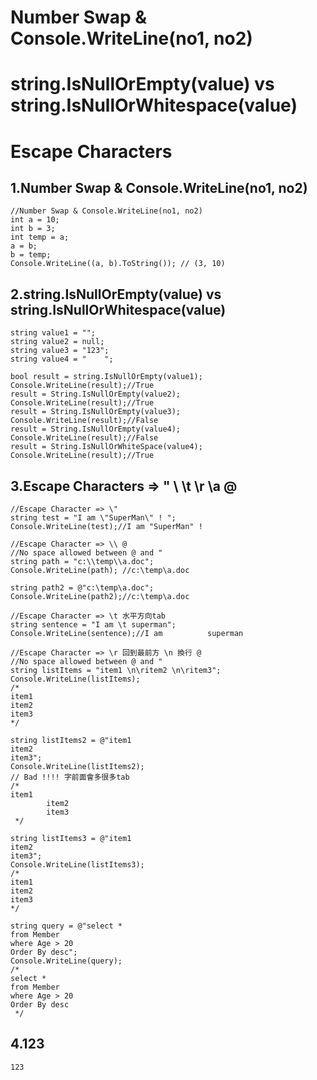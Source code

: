 # Number Swap & Console.WriteLine(no1, no2)
# string.IsNullOrEmpty(value) vs string.IsNullOrWhitespace(value)
# Escape Characters

## 1.Number Swap & Console.WriteLine(no1, no2)
```
//Number Swap & Console.WriteLine(no1, no2)
int a = 10;
int b = 3;
int temp = a;
a = b;
b = temp;
Console.WriteLine((a, b).ToString()); // (3, 10)
```

## 2.string.IsNullOrEmpty(value) vs string.IsNullOrWhitespace(value)
```
string value1 = "";
string value2 = null;
string value3 = "123";
string value4 = "    ";

bool result = string.IsNullOrEmpty(value1);
Console.WriteLine(result);//True
result = String.IsNullOrEmpty(value2);
Console.WriteLine(result);//True
result = String.IsNullOrEmpty(value3);
Console.WriteLine(result);//False
result = String.IsNullOrEmpty(value4);
Console.WriteLine(result);//False
result = String.IsNullOrWhiteSpace(value4);
Console.WriteLine(result);//True
```

## 3.Escape Characters => \" \\ \t \r \a @
```
//Escape Character => \"
string test = "I am \"SuperMan\" ! ";
Console.WriteLine(test);//I am "SuperMan" !

//Escape Character => \\ @
//No space allowed between @ and "
string path = "c:\\temp\\a.doc";
Console.WriteLine(path); //c:\temp\a.doc

string path2 = @"c:\temp\a.doc";
Console.WriteLine(path2);//c:\temp\a.doc

//Escape Character => \t 水平方向tab
string sentence = "I am \t superman";
Console.WriteLine(sentence);//I am          superman

//Escape Character => \r 回到最前方 \n 換行 @
//No space allowed between @ and "
string listItems = "item1 \n\ritem2 \n\ritem3";
Console.WriteLine(listItems);
/*
item1
item2
item3
*/

string listItems2 = @"item1
item2
item3";
Console.WriteLine(listItems2);
// Bad !!!! 字前面會多很多tab
/*
item1
        item2
        item3
 */

string listItems3 = @"item1
item2
item3";
Console.WriteLine(listItems3);
/*
item1
item2
item3
*/

string query = @"select *
from Member
where Age > 20
Order By desc";
Console.WriteLine(query);
/*
select *
from Member
where Age > 20
Order By desc
 */
```

## 4.123
```
123
```
